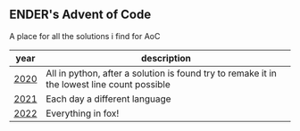 ENDER's Advent of Code
-
A place for all the solutions i find for AoC

| year         | description                                                                                 |
|--------------|---------------------------------------------------------------------------------------------|
| [2020](2020) | All in python, after a solution is found try to remake it in the lowest line count possible |
| [2021](2021) | Each day a different language                                                               |
| [2022](2022) | Everything in fox!                                                                          |